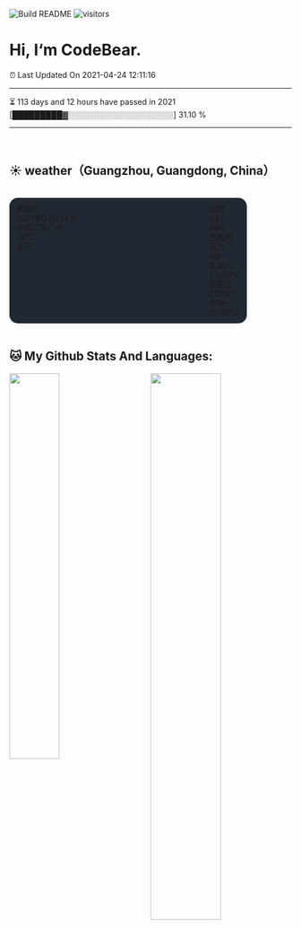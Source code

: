 ![Build README](https://github.com/CB-ysx/CB-ysx/workflows/Build%20README/badge.svg)
![visitors](https://visitor-badge.glitch.me/badge?page_id=CB-ysx)

# Hi, I‘m CodeBear.

⏰ Last Updated On 2021-04-24 12:11:16

---
⏳ 113 days and 12 hours have passed in 2021 [█████████▓░░░░░░░░░░░░░░░░░░░] 31.10 %

---
<br />

## ☀️ weather（Guangzhou, Guangdong, China）

<br />
<link rel="stylesheet" href="http://at.alicdn.com/t/font_2505550_r08f8es8yv.css">
<link rel="stylesheet" href="https://raw.githubusercontent.com/CB-ysx/CB-ysx/master/assets/css/weather.css">

<div class="cb-weather-card-container" style="position: relative;background-color: #212832;border-radius: 15px;padding: 12px;width: 400px;height: 200px;display: flex;justify-content: space-between;line-height: 1.2;">
    <div class='cb-weather-card-box'>
        <div class='card-box-mask'></div>
        <div class='card-box-top'>
            <div class='card-box-week'>星期六</div>
            <div class='card-box-day'>2021年04月24日</div>
            <div class='card-box-address'>中国广东广州</div>
        </div>
        <div class='iconfont icon-2yejianqing'></div>
        <div class='card-boxtemperature'>29°C</div>
        <div class='card-boxtemperature-text'>多云</div>
    </div>
    <div class='cb-weather-text-box'>
        <div class='cb-weather-data-top'>
            <div class='item'>
                <div class='title'>湿度</div>
                <div class='num'>64</div>
            </div>
            <div class='item'>
                <div class='title'>风向</div>
                <div class='num'>西南风</div>
            </div>
            <div class='item'>
                <div class='title'>风力</div>
                <div class='num'>3级</div>
            </div>
        </div>
        <div class='cb-weather-data-feature'><div class='feature-card-item'>
    <div class='iconfont icon-2yejianqing'></div>
    <div>星期六</div>
    <div>22/33℃</div>
</div>
<div class='feature-card-item'>
    <div class='iconfont icon-2yejianqing'></div>
    <div>星期日</div>
    <div>21/26℃</div>
</div>
<div class='feature-card-item'>
    <div class='iconfont icon-2yejianqing'></div>
    <div>星期一</div>
    <div>21/26℃</div>
</div>
</div>
    </div>
</div>


<br />

## 🐱 My Github Stats And Languages:

<img align="left" width="42%" src="https://github-readme-stats.vercel.app/api/top-langs/?username=CB-ysx&layout=compact&text_color=daf7dc&bg_color=151515">
<img align="right" width="50%" src="https://github-readme-stats.vercel.app/api?username=CB-ysx&theme=tokyonight&show_icons=true&icon_color=6392DF">

